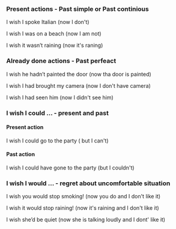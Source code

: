 ### Present actions - Past simple or Past continious

I wish I spoke Italian (now I don't)

I wish I was on a beach (now I am not)

I wish it wasn’t raining (now it's raning)

### Already done actions - Past perfeact

I wish he hadn’t painted the door (now tha door is painted)

I wish I had brought my camera (now I don't have camera)

I wish I had seen him (now I didn't see him)

### I wish I could ... - present and past

#### Present action

I wish I could go to the party ( but I can't)

#### Past action

I wish I could have gone to the party (but I couldn't)

### I wish I would ... - regret about uncomfortable situation

I wish you would stop smoking! (now you do and I don't like it)

I wish it would stop raining! (now it's raining and I don't like it)

I wish she’d be quiet (now she is talking loudly and I dont' like it)
